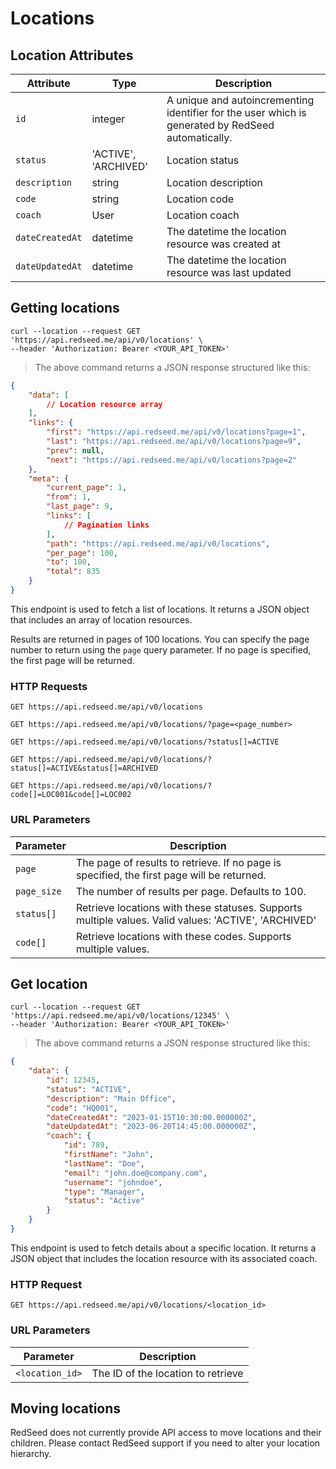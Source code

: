 # Locations

## Location Attributes

Attribute | Type | Description
--------- | ------- | -----------
`id` | integer | A unique and autoincrementing identifier for the user which is generated by RedSeed automatically.
`status` | 'ACTIVE', 'ARCHIVED' | Location status
`description` | string | Location description
`code` | string | Location code
`coach` | User | Location coach
`dateCreatedAt` | datetime | The datetime the location resource was created at
`dateUpdatedAt` | datetime | The datetime the location resource was last updated

## Getting locations
```shell
curl --location --request GET 'https://api.redseed.me/api/v0/locations' \
--header 'Authorization: Bearer <YOUR_API_TOKEN>'
```

> The above command returns a JSON response structured like this:

```json
{
    "data": [
        // Location resource array
    ],
    "links": {
        "first": "https://api.redseed.me/api/v0/locations?page=1",
        "last": "https://api.redseed.me/api/v0/locations?page=9",
        "prev": null,
        "next": "https://api.redseed.me/api/v0/locations?page=2"
    },
    "meta": {
        "current_page": 1,
        "from": 1,
        "last_page": 9,
        "links": [
            // Pagination links
        ],
        "path": "https://api.redseed.me/api/v0/locations",
        "per_page": 100,
        "to": 100,
        "total": 835
    }
}
```

This endpoint is used to fetch a list of locations. It returns a JSON object that includes an array of location resources.

Results are returned in pages of 100 locations. You can specify the page number to return using the `page` query parameter. If no page is specified, the first page will be returned.

### HTTP Requests
`
GET https://api.redseed.me/api/v0/locations
`

`
GET https://api.redseed.me/api/v0/locations/?page=<page_number>
`

`
GET https://api.redseed.me/api/v0/locations/?status[]=ACTIVE
`

`
GET https://api.redseed.me/api/v0/locations/?status[]=ACTIVE&status[]=ARCHIVED
`

`
GET https://api.redseed.me/api/v0/locations/?code[]=LOC001&code[]=LOC002
`

### URL Parameters

Parameter | Description
--------- | -----------
`page` | The page of results to retrieve. If no page is specified, the first page will be returned.
`page_size` | The number of results per page. Defaults to 100.
`status[]` | Retrieve locations with these statuses. Supports multiple values. Valid values: 'ACTIVE', 'ARCHIVED'
`code[]` | Retrieve locations with these codes. Supports multiple values.

## Get location
```shell
curl --location --request GET 'https://api.redseed.me/api/v0/locations/12345' \
--header 'Authorization: Bearer <YOUR_API_TOKEN>'
```

> The above command returns a JSON response structured like this:

```json
{
    "data": {
        "id": 12345,
        "status": "ACTIVE",
        "description": "Main Office",
        "code": "HQ001",
        "dateCreatedAt": "2023-01-15T10:30:00.000000Z",
        "dateUpdatedAt": "2023-06-20T14:45:00.000000Z",
        "coach": {
            "id": 789,
            "firstName": "John",
            "lastName": "Doe",
            "email": "john.doe@company.com",
            "username": "johndoe",
            "type": "Manager",
            "status": "Active"
        }
    }
}
```

This endpoint is used to fetch details about a specific location. It returns a JSON object that includes the location resource with its associated coach.

### HTTP Request
`
GET https://api.redseed.me/api/v0/locations/<location_id>
`

### URL Parameters

Parameter | Description
--------- | -----------
`<location_id>` | The ID of the location to retrieve

## Moving locations

RedSeed does not currently provide API access to move locations and their children. Please contact RedSeed support if you need to alter your location hierarchy.

